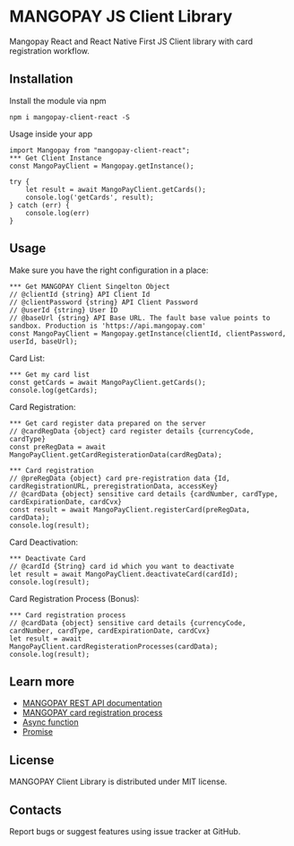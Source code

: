 # MANGOPAY JS Client Library

Mangopay React and React Native First JS Client library with card registration workflow.


Installation
-------------------------------------------------
Install the module via npm

	npm i mangopay-client-react -S

Usage inside your app

	import Mangopay from "mangopay-client-react";
	*** Get Client Instance
	const MangoPayClient = Mangopay.getInstance();

    try {
    	let result = await MangoPayClient.getCards();
        console.log('getCards', result);
    } catch (err) {
    	console.log(err)
    }


Usage
-------------------------------------------------
Make sure you have the right configuration in a place:

    *** Get MANGOPAY Client Singelton Object
    // @clientId {string} API Client Id
    // @clientPassword {string} API Client Password
    // @userId {string} User ID
    // @baseUrl {string} API Base URL. The fault base value points to sandbox. Production is 'https://api.mangopay.com'
    const MangoPayClient = Mangopay.getInstance(clientId, clientPassword, userId, baseUrl);

Card List:

    *** Get my card list
    const getCards = await MangoPayClient.getCards();
    console.log(getCards);

Card Registration:

    *** Get card register data prepared on the server
    // @cardRegData {object} card register details {currencyCode, cardType}
    const preRegData = await MangoPayClient.getCardRegisterationData(cardRegData);

    *** Card registration
    // @preRegData {object} card pre-registration data {Id, cardRegistrationURL, preregistrationData, accessKey}
    // @cardData {object} sensitive card details {cardNumber, cardType, cardExpirationDate, cardCvx}
    const result = await MangoPayClient.registerCard(preRegData, cardData);
    console.log(result);

Card Deactivation: 

    *** Deactivate Card
    // @cardId {String} card id which you want to deactivate
    let result = await MangoPayClient.deactivateCard(cardId);
    console.log(result);

Card Registration Process (Bonus):

    *** Card registration process
    // @cardData {object} sensitive card details {currencyCode, cardNumber, cardType, cardExpirationDate, cardCvx}
    let result = await MangoPayClient.cardRegisterationProcesses(cardData);
    console.log(result);


Learn more
-------------------------------------------------
- [MANGOPAY REST API documentation](http://docs.mangopay.com/api-references/)
- [MANGOPAY card registration process](http://docs.mangopay.com/api-references/card-registration/)
- [Async function](https://developer.mozilla.org/en-US/docs/Web/JavaScript/Reference/Statements/async_function)
- [Promise](https://developer.mozilla.org/en-US/docs/Web/JavaScript/Reference/Global_Objects/Promise)


License
-------------------------------------------------
MANGOPAY Client Library is distributed under MIT license.


Contacts
-------------------------------------------------
Report bugs or suggest features using issue tracker at GitHub.